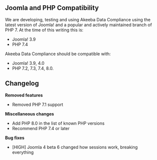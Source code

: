 ## Joomla and PHP Compatibility

We are developing, testing and using Akeeba Data Compliance using the latest version of Joomla! and a popular and actively maintained branch of PHP 7. At the time of this writing this is:

* Joomla! 3.9
* PHP 7.4

Akeeba Data Compliance should be compatible with:

* Joomla! 3.9, 4.0
* PHP 7.2, 7.3, 7.4, 8.0.

## Changelog

**Removed features**

* Removed PHP 7.1 support
  
**Miscellaneous changes**

* Add PHP 8.0 in the list of known PHP versions
* Recommend PHP 7.4 or later

**Bug fixes**

* [HIGH] Joomla 4 beta 6 changed how sessions work, breaking everything